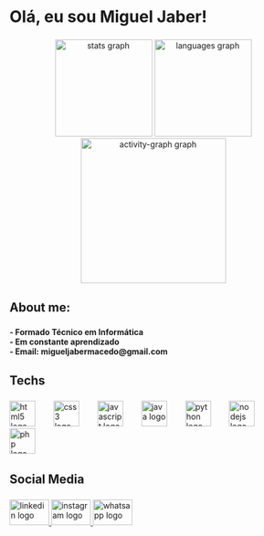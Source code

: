 <h1 align="left">Olá,  eu sou Miguel Jaber!</h1>

###

<div align="center">
  <img src="https://github-readme-stats.vercel.app/api?username=migueljaber&hide_title=false&hide_rank=true&show_icons=true&include_all_commits=true&count_private=true&disable_animations=false&theme=github_dark&locale=en&hide_border=false&order=1" height="170" alt="stats graph"  />
  <img src="https://github-readme-stats.vercel.app/api/top-langs?username=migueljaber&locale=en&hide_title=false&layout=compact&card_width=320&langs_count=6&theme=github_dark&hide_border=false&order=2" height="170" alt="languages graph"  />
  <img src="https://github-readme-activity-graph.vercel.app/graph?username=migueljaber&radius=16&theme=github-dark&area=true&order=5" height="254" alt="activity-graph graph"  />
</div>

###

<h2 align="left">About me:</h2>

###

<h4 align="left">- Formado Técnico em Informática<br>- Em constante aprendizado<br>- Email: migueljabermacedo@gmail.com</h4>

###

<h2 align="left">Techs</h2>

###

<div align="left">
  <img src="https://cdn.jsdelivr.net/gh/devicons/devicon/icons/html5/html5-original.svg" height="45" alt="html5 logo"  />
  <img width="24" />
  <img src="https://cdn.jsdelivr.net/gh/devicons/devicon/icons/css3/css3-original.svg" height="45" alt="css3 logo"  />
  <img width="24" />
  <img src="https://cdn.jsdelivr.net/gh/devicons/devicon/icons/javascript/javascript-original.svg" height="45" alt="javascript logo"  />
  <img width="24" />
  <img src="https://cdn.jsdelivr.net/gh/devicons/devicon/icons/java/java-original.svg" height="45" alt="java logo"  />
  <img width="24" />
  <img src="https://cdn.jsdelivr.net/gh/devicons/devicon/icons/python/python-original.svg" height="45" alt="python logo"  />
  <img width="24" />
  <img src="https://cdn.jsdelivr.net/gh/devicons/devicon/icons/nodejs/nodejs-original.svg" height="45" alt="nodejs logo"  />
  <img width="24" />
  <img src="https://cdn.jsdelivr.net/gh/devicons/devicon/icons/php/php-original.svg" height="45" alt="php logo"  />
  <img width="24" />
</div>

###

<h2 align="left">Social Media</h2>

###

<div align="left">
  <a href="https://www.linkedin.com/in/miguel-jaber-a0602326a/" target="_blank">
    <img src="https://raw.githubusercontent.com/maurodesouza/profile-readme-generator/master/src/assets/icons/social/linkedin/default.svg" width="69" height="45" alt="linkedin logo"  />
  </a>
  <a href="https://www.instagram.com/migueljaber_/" target="_blank">
    <img src="https://raw.githubusercontent.com/maurodesouza/profile-readme-generator/master/src/assets/icons/social/instagram/default.svg" width="69" height="45" alt="instagram logo"  />
  </a>
  <a href="https://wa.me/5521982957001" target="_blank">
    <img src="https://raw.githubusercontent.com/maurodesouza/profile-readme-generator/master/src/assets/icons/social/whatsapp/default.svg" width="69" height="45" alt="whatsapp logo"  />
  </a>
</div>

###
